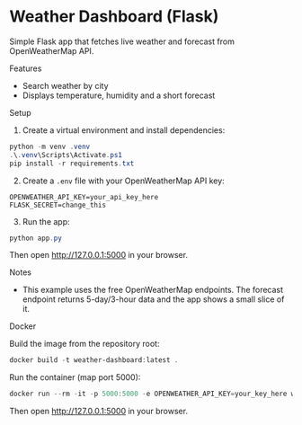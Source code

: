 # Weather Dashboard (Flask)

Simple Flask app that fetches live weather and forecast from OpenWeatherMap API.

Features
- Search weather by city
- Displays temperature, humidity and a short forecast

Setup

1. Create a virtual environment and install dependencies:

```powershell
python -m venv .venv
.\.venv\Scripts\Activate.ps1
pip install -r requirements.txt
```

2. Create a `.env` file with your OpenWeatherMap API key:

```
OPENWEATHER_API_KEY=your_api_key_here
FLASK_SECRET=change_this
```

3. Run the app:

```powershell
python app.py
```

Then open http://127.0.0.1:5000 in your browser.

Notes
- This example uses the free OpenWeatherMap endpoints. The forecast endpoint returns 5-day/3-hour data and the app shows a small slice of it.

Docker

Build the image from the repository root:

```powershell
docker build -t weather-dashboard:latest .
```

Run the container (map port 5000):

```powershell
docker run --rm -it -p 5000:5000 -e OPENWEATHER_API_KEY=your_key_here weather-dashboard:latest
```

Then open http://127.0.0.1:5000 in your browser.
